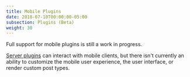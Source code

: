 ```yaml
---
title: Mobile Plugins
date: 2018-07-10T00:00:00-05:00
subsection: Plugins (Beta)
weight: 30
---
```


Full support for mobile plugins is still a work in progress.

[Server plugins](/extend/plugins/server/) can interact with mobile clients, but there isn't currently an ability to customize the mobile user experience, the user interface, or render custom post types.
